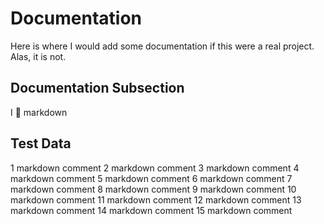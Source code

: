 # Documentation

Here is where I would add some documentation if this were a real project. Alas, it is not.

## Documentation Subsection

I :purple_heart: markdown


## Test Data

1 markdown comment
2 markdown comment
3 markdown comment
4 markdown comment
5 markdown comment
6 markdown comment
7 markdown comment
8 markdown comment
9 markdown comment
10 markdown comment
11 markdown comment
12 markdown comment
13 markdown comment
14 markdown comment
15 markdown comment
